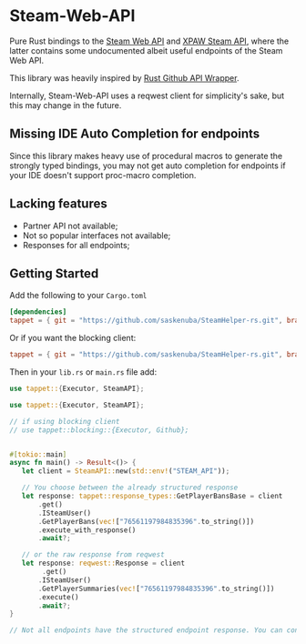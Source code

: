  # Steam-Web-API

Pure Rust bindings to the [Steam Web
API](https://partner.steamgames.com/doc/webapi) and [XPAW Steam
API](https://steamapi.xpaw.me), where the latter contains some undocumented
albeit useful endpoints of the Steam Web API.

This library was heavily inspired by [Rust Github API
Wrapper](https://github.com/github-rs/github-rs).

Internally, Steam-Web-API uses a reqwest client for simplicity's sake, but this
may change in the future.

## Missing IDE Auto Completion for endpoints

Since this library makes heavy use of procedural macros to generate the strongly
typed bindings, you may not get auto completion for endpoints if your IDE
doesn't support proc-macro completion.

## Lacking features

  * Partner API not available;
  * Not so popular interfaces not available;
  * Responses for all endpoints;

## Getting Started
Add the following to your `Cargo.toml`

```toml
[dependencies]
tappet = { git = "https://github.com/saskenuba/SteamHelper-rs.git", branch = "master" }

```

Or if you want the blocking client:

```toml
tappet = { git = "https://github.com/saskenuba/SteamHelper-rs.git", branch = "master", default-features = false, features = ["blocking"] }
```

Then in your `lib.rs` or `main.rs` file add:

```rust
use tappet::{Executor, SteamAPI};
```

 ``` rust
use tappet::{Executor, SteamAPI};

// if using blocking client
// use tappet::blocking::{Executor, Github};


#[tokio::main]
async fn main() -> Result<()> {
    let client = SteamAPI::new(std::env!("STEAM_API"));

    // You choose between the already structured response
    let response: tappet::response_types::GetPlayerBansBase = client
        .get()
        .ISteamUser()
        .GetPlayerBans(vec!["76561197984835396".to_string()])
        .execute_with_response()
        .await?;

    // or the raw response from reqwest
    let response: reqwest::Response = client
         .get()
        .ISteamUser()
        .GetPlayerSummaries(vec!["76561197984835396".to_string()])
        .execute()
        .await?;
}

// Not all endpoints have the structured endpoint response. You can contribute!
 ```
